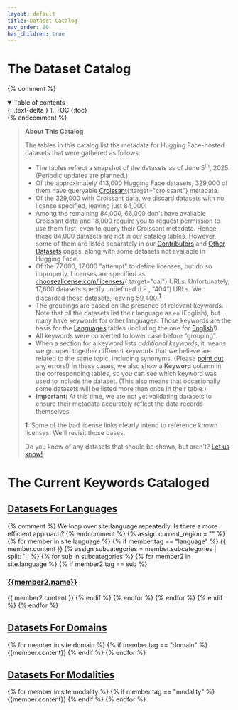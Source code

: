 ```yaml
---
layout: default
title: Dataset Catalog
nav_order: 20
has_children: true
---
```


# The Dataset Catalog

{% comment %}
<details open markdown="block">
  <summary>
    Table of contents
  </summary>
  {: .text-delta }
1. TOC
{:toc}
</details>
{% endcomment %}

> **About This Catalog**
>
> The tables in this catalog list the metadata for Hugging Face-hosted datasets that were gathered as follows:
>
> * The tables reflect a snapshot of the datasets as of June 5<sup>th</sup>, 2025. (Periodic updates are planned.)
> * Of the approximately 413,000 Hugging Face datasets, 329,000 of them have queryable [Croissant](https://mlcommons.org/working-groups/data/croissant/){:target="croissant"} metadata.
> * Of the 329,000  with Croissant data, we discard datasets with no license specified, leaving just 84,000!
> * Among the remaining 84,000, 66,000 don't have available Croissant data and 18,000 require you to request permission to use them first, even to query their Croissant metadata. Hence, these 84,000 datasets are not in our catalog tables. However, some of them are listed separately in our [Contributors]({{site.baseurl}}/catalog/contributors) and [Other Datasets]({{site.baseurl}}/catalog/other_datasets) pages, along with some datasets not available in Hugging Face.
> * Of the 77,000, 17,000 "attempt" to define licenses, but do so improperly. Licenses are specified as [choosealicense.com/licenses/](https://choosealicense.com/licenses/){:target="cal"} URLs. Unfortunately, 17,600 datasets specify undefined (i.e., &ldquo;404&rdquo;) URLs. We discarded those datasets, leaving 59,400.<a href="#footnote1"><sup>1</sup></a>
> * The groupings are based on the presence of relevant keywords. Note that _all_ the datasets list their language as `en` (English), but many have keywords for other languages. Those keywords are the basis for the [Languages]({{site.baseurl}}/catalog/language/language) tables (including the one for [English]({{site.baseurl}}/catalog/language/europe#english)!).
> * All keywords were converted to lower case before &ldquo;grouping&rdquo;.
> * When a section for a keyword lists _additional keywords_, it means we grouped together different keywords that we believe are related to the same topic, including synonyms. (Please [point out](mailto:data@thealliance.ai) any errors!) In these cases, we also show a **Keyword** column in the corresponding tables, so you can see which keyword was used to include the dataset. (This also means that occasionally some datasets will be listed more than once in their table.)
> * **Important:** At this time, we are not yet validating datasets to ensure their metadata accurately reflect the data records themselves.
>
> <a name="#footnote1">1</a>: Some of the bad license links clearly intend to reference known licenses. We'll revisit those cases.
>
> Do you know of any datasets that should be shown, but aren't? [Let us know!](mailto:data@thealliance.ai)

# The Current Keywords Cataloged

## [Datasets For Languages]({{site.baseurl}}/catalog/language/language)

<div>
{% comment %} We loop over site.language repeatedly. Is there a more efficient approach? {% endcomment %}
{% assign current_region = "" %}
{% for member in site.language %}
  {% if member.tag == "language" %}
    {{ member.content }}
    {% assign subcategories = member.subcategories | split: '|' %}
    {% for sub in subcategories %}
      {% for member2 in site.language %}
        {% if member2.tag == sub %}
          <h3><a href="{{site.baseurl}}/catalog/language/{{member2.tag}}/">{{member2.name}}</a></h3>
          {{ member2.content }}
        {% endif %}
      {% endfor %}
    {% endfor %}
  {% endif %}
{% endfor %}
</div>

## [Datasets For Domains]({{site.baseurl}}/catalog/domain/)

<div>
{% for member in site.domain %}
  {% if member.tag == "domain" %}
    {{member.content}}
  {% endif %}
{% endfor %}
</div>

## [Datasets For Modalities]({{site.baseurl}}/catalog/modality/)

<div>
{% for member in site.modality %}
  {% if member.tag == "modality" %}
    {{member.content}}
  {% endif %}
{% endfor %}
</div>
